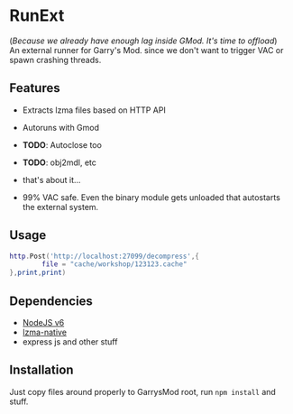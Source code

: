RunExt
===============

(*Because we already have enough lag inside GMod. It's time to offload*)  
An external runner for Garry's Mod. since we don't want to trigger VAC or spawn crashing threads.



## Features

 - Extracts lzma files based on HTTP API  

 - Autoruns with Gmod
 - **TODO**: Autoclose too
 - **TODO**: obj2mdl, etc
 - that's about it...
 - 99% VAC safe. Even the binary module gets unloaded that autostarts the external system.
 
## Usage
```lua
http.Post('http://localhost:27099/decompress',{
		file = "cache/workshop/123123.cache"
},print,print)
```

## Dependencies

 - [NodeJS v6](https://nodejs.org)
 - [lzma-native](https://github.com/addaleax/lzma-native)
 - express js and other stuff

## Installation

Just copy files around properly to GarrysMod root, run ```npm install``` and stuff.
